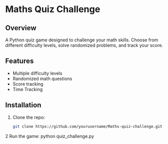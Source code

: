 # Maths Quiz Challenge

## Overview
A Python quiz game designed to challenge your math skills. Choose from different difficulty levels, solve randomized problems, and track your score.

## Features
- Multiple difficulty levels
- Randomized math questions
- Score tracking
- Time Tracking

## Installation
1. Clone the repo:
   ```bash
   git clone https://github.com/yourusername/Maths-quiz-challenge.git

2 Run the game:
   python quiz_challenge.py

